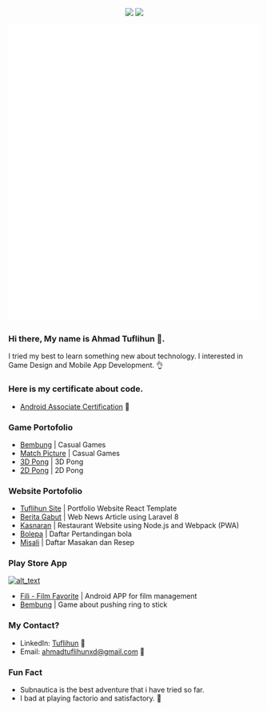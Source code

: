 
<p align="center" width="100%">
    <img width="40%" src="https://github-readme-stats-sigma-five.vercel.app/api?username=leguna&hide=stars&count_private=true&show_icons=true&theme=dracula"> 
    <img width="40%" src="https://github-readme-stats-sigma-five.vercel.app/api/top-langs/?username=leguna&layout=compact&theme=dracula"> 
</p>

<p align="center" width="100%">
<a href="https://github.com/Leguna/github-stats">
<img src="https://github.com/Leguna/github-stats/blob/master/generated/overview.svg#gh-dark-mode-only" />
<img src="https://github.com/Leguna/github-stats/blob/master/generated/languages.svg#gh-dark-mode-only" />
</a>
</p>




### Hi there, My name is Ahmad Tuflihun 👋. 
I tried my best to learn something new about technology.
I interested in Game Design and Mobile App Development. 👌

### Here is my certificate about code.
- [Android Associate Certification](https://www.credential.net/d77f0148-91ff-4b82-a43f-2aceb1f43580) 📱

### Game Portofolio
- [Bembung](https://github.com/Leguna/Bembung) | Casual Games
- [Match Picture](https://github.com/Leguna/MatchPictureSimulasi) | Casual Games
- [3D Pong](https://github.com/Leguna/Ahmad-Tuflihun-149251970101-194-3D-pong) | 3D Pong
- [2D Pong](https://github.com/Leguna/Ahmad-Tuflihun-149251970101-194-Pong/) | 2D Pong

### Website Portofolio
- [Tuflihun Site](https://tuflihun.website) | Portfolio Website React Template
- [Berita Gabut](http://berita-gabut.tuflihun.website) | Web News Article using Laravel 8
- [Kasnaran](https://kasnaran.tuflihun.website) | Restaurant Website using Node.js and Webpack (PWA)
- [Bolepa](https://bolepa.tuflihun.website) | Daftar Pertandingan bola
- [Misali](https://misali.tuflihun.website) | Daftar Masakan dan Resep

### Play Store App

[<img alt="alt_text" width="300" src="https://user-images.githubusercontent.com/12116766/195317526-bfaf2f3e-2968-43cf-8df8-6ebdc86df4f0.png" />](https://play.google.com/store/apps/developer?id=Arksana+Studio)

- [Fili - Film Favorite](https://play.google.com/store/apps/details?id=com.arksana.fili) | Android APP for film management
- [Bembung](https://play.google.com/store/apps/details?id=com.arksana.bembung) | Game about pushing ring to stick

### My Contact?
- LinkedIn: [Tuflihun](https://www.linkedin.com/in/tuflihun/) 🏢
- Email: ahmadtuflihunxd@gmail.com 📧

### Fun Fact
- Subnautica is the best adventure that i have tried so far.
- I bad at playing factorio and satisfactory. 🤢

<!--
**Leguna/leguna** is a ✨ _special_ ✨ repository because its `README.md` (this file) appears on your GitHub profile.

Here are some ideas to get you started:

- 🔭 I’m currently working on ...
- 🌱 I’m currently learning ...
- 👯 I’m looking to collaborate on ...
- 🤔 I’m looking for help with ...
- 💬 Ask me about ...
- 📫 How to reach me: ...
- 😄 Pronouns: ...
- ⚡ Fun fact: ...
-->
